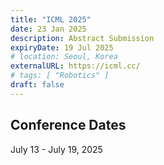 ```yaml
---
title: "ICML 2025"
date: 23 Jan 2025
description: Abstract Submission
expiryDate: 19 Jul 2025
# location: Seoul, Korea
externalURL: https://icml.cc/
# tags: [ "Robotics" ]
draft: false
---
```


## Conference Dates

July 13 - July 19, 2025